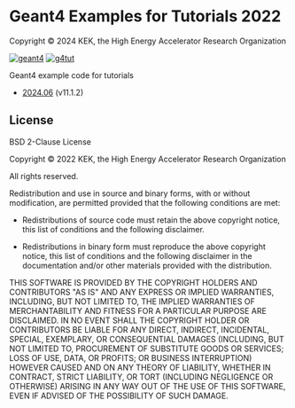 # Geant4 Examples for Tutorials 2022

Copyright &copy; 2024 KEK, the High Energy Accelerator Research Organization

[![geant4](https://img.shields.io/badge/geant4-11.1-blue.svg)](http://www.geant4.org/)
[![g4tut](https://img.shields.io/badge/g4tut-202406.-orange.svg)](https://wiki.kek.jp/display/geant4)



Geant4 example code for tutorials

* [2024.06](https://wiki.kek.jp/x/owgmFg) (v11.1.2)

## License
BSD 2-Clause License

Copyright &copy; 2022 KEK, the High Energy Accelerator Research Organization

All rights reserved.

Redistribution and use in source and binary forms, with or without
modification, are permitted provided that the following conditions are met:

* Redistributions of source code must retain the above copyright notice, this
  list of conditions and the following disclaimer.

* Redistributions in binary form must reproduce the above copyright notice,
  this list of conditions and the following disclaimer in the documentation
  and/or other materials provided with the distribution.

THIS SOFTWARE IS PROVIDED BY THE COPYRIGHT HOLDERS AND CONTRIBUTORS "AS IS"
AND ANY EXPRESS OR IMPLIED WARRANTIES, INCLUDING, BUT NOT LIMITED TO, THE
IMPLIED WARRANTIES OF MERCHANTABILITY AND FITNESS FOR A PARTICULAR PURPOSE ARE
DISCLAIMED. IN NO EVENT SHALL THE COPYRIGHT HOLDER OR CONTRIBUTORS BE LIABLE
FOR ANY DIRECT, INDIRECT, INCIDENTAL, SPECIAL, EXEMPLARY, OR CONSEQUENTIAL
DAMAGES (INCLUDING, BUT NOT LIMITED TO, PROCUREMENT OF SUBSTITUTE GOODS OR
SERVICES; LOSS OF USE, DATA, OR PROFITS; OR BUSINESS INTERRUPTION) HOWEVER
CAUSED AND ON ANY THEORY OF LIABILITY, WHETHER IN CONTRACT, STRICT LIABILITY,
OR TORT (INCLUDING NEGLIGENCE OR OTHERWISE) ARISING IN ANY WAY OUT OF THE USE
OF THIS SOFTWARE, EVEN IF ADVISED OF THE POSSIBILITY OF SUCH DAMAGE.
